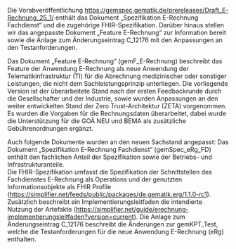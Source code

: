 Die Vorabveröffentlichung https://gemspec.gematik.de/prereleases/Draft_E-Rechnung_25_1/ enthält das Dokument „Spezifikation E-Rechnung Fachdienst“ und die zugehörige FHIR-Spezifikation. Darüber hinaus stellen wir das angepasste Dokument „Feature E-Rechnung“ zur Information bereit sowie die Anlage zum Änderungseintrag C_12176 mit den Anpassungen an den Testanforderungen.

Das Dokument „Feature E-Rechnung“ (gemF_E-Rechnung) beschreibt das Feature der Anwendung E-Rechnung als neue Anwendung der Telematikinfrastruktur (TI) für die Abrechnung medizinischer oder sonstiger Leistungen, die nicht dem Sachleistungsprinzip unterliegen. 
Die vorliegende Version ist der überarbeitete Stand nach der ersten Feedbackrunde durch die Gesellschafter und der Industrie, sowie wurden Anpassungen an den weiter entwickelten Stand der Zero Trust-Architektur (ZETA) vorgenommen. 
Es wurden die Vorgaben für die Rechnungsdaten überarbeitet, dabei wurde die Unterstützung für die GOÄ NEU und BEMA als zusätzliche Gebührenordnungen ergänzt.  
 
Auch folgende Dokumente wurden an den neuen Sachstand angepasst: 
Das Dokument „Spezifikation E-Rechnung Fachdienst“ (gemSpec_eRg_FD) enthält den fachlichen Anteil der Spezifikation sowie der Betriebs- und Infrastrukturanteile.  
Die FHIR-Spezifikation umfasst die Spezifikation der Schnittstellen des Fachdienstes E-Rechnung als Operations und der genutzten Informationsobjekte als FHIR Profile (https://simplifier.net/feeds/public/packages/de.gematik.erg/1.1.0-rc1).  Zusätzlich beschreibt ein Implementierungsleitfaden die intendierte Nutzung der Artefakte (https://simplifier.net/guide/erechnung-implementierungsleitfaden?version=current). 
Die Anlage zum Änderungseintrag C_12176 beschreibt die Änderungen zur gemKPT_Test, welche die Testanforderungen für die neue Anwendung E-Rechnung (eRg) enthalten. 
